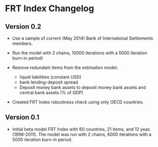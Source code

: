 # FRT Index Changelog

## Version 0.2

- Use a sample of current (May 2014) Bank of International Settlements members.

- Run the model with 2 chains, 10000 iterations with a 5000 iteration burn-in 
period/

- Remove redundant items from the estimation model:

    -  liquid liabilities (constant USD)
    -  bank lending-deposit spread
    -  Deposit money bank assets to deposit money bank assets and central bank
assets (% of GDP)

- Created FRT Index robustness check using only OECD countries.

## Version 0.1

- Initial beta model FRT Index with 60 countries, 21 items, and 12 yeas
(1998-2011). The model was run with 2 chains, 6000 iterations with a 5000
iteration burn-in period.
